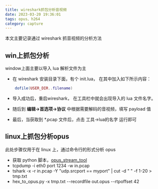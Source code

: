 ```yaml
---
title: wireshark抓包分析音视频
date: 2023-03-20 19:36:01
tags: opus、h264
category: capture
---
```


本文主要记录通过 wireshark 抓音视频的分析方法

## win上抓包分析
window上面主要以导入 lua 解析文件为主

+ 在 wireshark 安装目录下面，有个 init.lua， 在其中加入如下所示内容：
    ```lua
     dofile(USER_DIR..filename)
    ```
+ 导入成功后，重启wireshark， 在工具栏中就会出现导入的 lua 文件名字。

+ 随后到 **编辑->首选项->协议** 中根据需要解码的音视频，填写 payload 值

+ 最后，当获取到 *.pcap 文件后，点击 工具->lua的名字 运行即可

## linux上抓包分析opus

此处步骤仅用于在 linux 上，通过命令行的形式分析 opus

+ 获取 python 脚本，[opus_stream_tool](https://github.com/kamanashisroy/opus_stream_tool)
+ tcpdump -i eth0 port 1234 -w in.pcap
+ tshark -x -r in.pcap -Y "udp.srcport == myport" | cut -d " " -f 1-20 > tmp.txt
+ hex_to_opus.py -x tmp.txt --recordfile out.opus --rtpoffset 42
